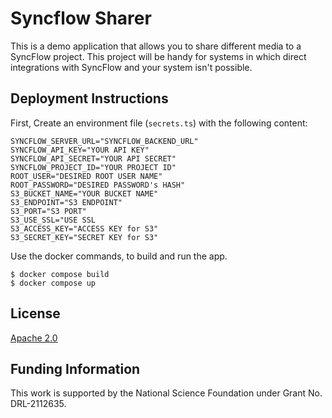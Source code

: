 # Syncflow Sharer

This is a demo application that allows you to share different media to a SyncFlow project. This project will be handy for systems in which direct integrations with SyncFlow and your system isn't possible.

## Deployment Instructions

First, Create an environment file (`secrets.ts`) with the following content:

```{sh}
SYNCFLOW_SERVER_URL="SYNCFLOW_BACKEND_URL"
SYNCFLOW_API_KEY="YOUR API KEY"
SYNCFLOW_API_SECRET="YOUR API SECRET"
SYNCFLOW_PROJECT_ID="YOUR PROJECT ID"
ROOT_USER="DESIRED ROOT USER NAME"
ROOT_PASSWORD="DESIRED PASSWORD's HASH"
S3_BUCKET_NAME="YOUR BUCKET NAME"
S3_ENDPOINT="S3 ENDPOINT"
S3_PORT="S3 PORT"
S3_USE_SSL="USE SSL
S3_ACCESS_KEY="ACCESS KEY for S3"
S3_SECRET_KEY="SECRET KEY for S3"
```

Use the docker commands, to build and run the app.

```{sh}
$ docker compose build
$ docker compose up
```

## License

[Apache 2.0](./LICENSE)

## Funding Information

This work is supported by the National Science Foundation under Grant No. DRL-2112635.
